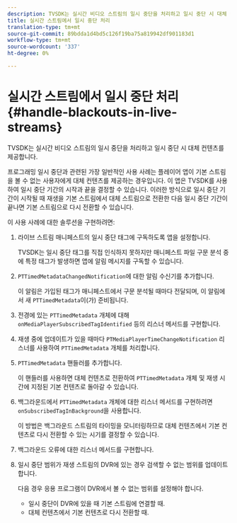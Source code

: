 ```yaml
---
description: TVSDK는 실시간 비디오 스트림의 일시 중단을 처리하고 일시 중단 시 대체 컨텐츠를 제공합니다.
title: 실시간 스트림에서 일시 중단 처리
translation-type: tm+mt
source-git-commit: 89bdda1d4bd5c126f19ba75a819942df901183d1
workflow-type: tm+mt
source-wordcount: '337'
ht-degree: 0%

---
```



# 실시간 스트림에서 일시 중단 처리{#handle-blackouts-in-live-streams}

TVSDK는 실시간 비디오 스트림의 일시 중단을 처리하고 일시 중단 시 대체 컨텐츠를 제공합니다.

프로그래밍 일시 중단과 관련된 가장 일반적인 사용 사례는 플레이어 앱이 기본 스트림을 볼 수 없는 사용자에게 대체 컨텐츠를 제공하는 경우입니다. 이 앱은 TVSDK를 사용하여 일시 중단 기간의 시작과 끝을 결정할 수 있습니다. 이러한 방식으로 일시 중단 기간이 시작될 때 재생을 기본 스트림에서 대체 스트림으로 전환한 다음 일시 중단 기간이 끝나면 기본 스트림으로 다시 전환할 수 있습니다.

이 사용 사례에 대한 솔루션을 구현하려면:

1. 라이브 스트림 매니페스트의 일시 중단 태그에 구독하도록 앱을 설정합니다.

   TVSDK는 일시 중단 태그를 직접 인식하지 못하지만 매니페스트 파일 구문 분석 중에 특정 태그가 발생하면 앱에 알림 메시지를 구독할 수 있습니다.
1. `PTTimedMetadataChangedNotification`에 대한 알림 수신기를 추가합니다.

   이 알림은 가입된 태그가 매니페스트에서 구문 분석될 때마다 전달되며, 이 알림에서 새 `PTTimedMetadata`이(가) 준비됩니다.

1. 전경에 있는 `PTTimedMetadata` 개체에 대해 `onMediaPlayerSubscribedTagIdentified` 등의 리스너 메서드를 구현합니다.

1. 재생 중에 업데이트가 있을 때마다 `PTMediaPlayerTimeChangeNotification` 리스너를 사용하여 `PTTimedMetadata` 개체를 처리합니다.

1. `PTTimedMetadata` 핸들러를 추가합니다.

   이 핸들러를 사용하면 대체 컨텐츠로 전환하여 `PTTimedMetadata` 개체 및 재생 시간에 지정된 기본 컨텐츠로 돌아갈 수 있습니다.

1. 백그라운드에서 `PTTimedMetadata` 개체에 대한 리스너 메서드를 구현하려면 `onSubscribedTagInBackground`을 사용합니다.

   이 방법은 백그라운드 스트림의 타이밍을 모니터링하므로 대체 컨텐츠에서 기본 컨텐츠로 다시 전환할 수 있는 시기를 결정할 수 있습니다.

1. 백그라운드 오류에 대한 리스너 메서드를 구현합니다.
1. 일시 중단 범위가 재생 스트림의 DVR에 있는 경우 검색할 수 없는 범위를 업데이트합니다.

   다음 경우 응용 프로그램이 DVR에서 볼 수 없는 범위를 설정해야 합니다.

   * 일시 중단이 DVR에 있을 때 기본 스트림에 연결할 때.
   * 대체 컨텐츠에서 기본 컨텐츠로 다시 전환할 때.

